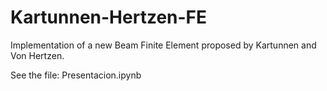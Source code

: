 # Kartunnen-Hertzen-FE
Implementation of a new Beam Finite Element proposed by Kartunnen and Von Hertzen.

See the file: Presentacion.ipynb
